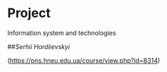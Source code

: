 # Project
Information system and technologies

##_Serhii Hordiievskyi_

(https://pns.hneu.edu.ua/course/view.php?id=8314)
